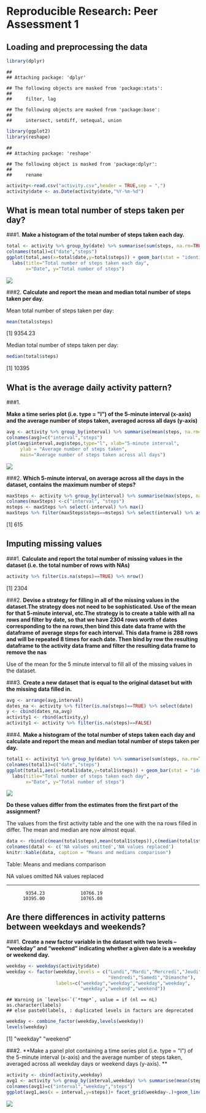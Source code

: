# Reproducible Research: Peer Assessment 1


## Loading and preprocessing the data

```r
library(dplyr)
```

```
## 
## Attaching package: 'dplyr'
```

```
## The following objects are masked from 'package:stats':
## 
##     filter, lag
```

```
## The following objects are masked from 'package:base':
## 
##     intersect, setdiff, setequal, union
```

```r
library(ggplot2)
library(reshape)
```

```
## 
## Attaching package: 'reshape'
```

```
## The following object is masked from 'package:dplyr':
## 
##     rename
```

```r
activity<-read.csv("activity.csv",header = TRUE,sep = ",")
activity$date <- as.Date(activity$date,"%Y-%m-%d")
```

## What is mean total number of steps taken per day?
###1. 
**Make a histogram of the total number of steps taken each day.**

```r
total <- activity %>% group_by(date) %>% summarise(sum(steps, na.rm=TRUE))
colnames(total)=c("date","steps")
ggplot(total,aes(x=total$date,y=total$steps)) + geom_bar(stat = "identity") + 
  labs(title="Total number of steps taken each day",
       x="Date", y="Total number of steps")
```

![](PA1_template_files/figure-html/unnamed-chunk-2-1.png)<!-- -->

###2. 
**Calculate and report the mean and median total number of steps taken per day.**

Mean total number of steps taken per day:

```r
mean(total$steps)
```

[1] 9354.23

Median total number of steps taken per day:

```r
median(total$steps)
```

[1] 10395

## What is the average daily activity pattern?

###1.

**Make a time series plot (i.e. type = "l") of the 5-minute interval (x-axis) and the average number of steps taken, averaged across all days (y-axis)**

```r
avg <- activity %>% group_by(interval) %>% summarise(mean(steps, na.rm=TRUE))
colnames(avg)=c("interval","steps")
plot(avg$interval,avg$steps,type="l", xlab="5-minute interval",
     ylab = "Average number of steps taken", 
     main="Average number of steps taken across all days")
```

![](PA1_template_files/figure-html/unnamed-chunk-5-1.png)<!-- -->

###2. 
**Which 5-minute interval, on average across all the days in the dataset, contains the maximum number of steps?**


```r
maxSteps <- activity %>% group_by(interval) %>% summarise(max(steps, na.rm=TRUE)) 
colnames(maxSteps) <-c("interval", "steps")
msteps <- maxSteps %>% select(-interval) %>% max()
maxSteps %>% filter(maxSteps$steps==msteps) %>% select(interval) %>% as.integer()
```

[1] 615

## Imputing missing values

###1. 
**Calculate and report the total number of missing values in the dataset (i.e. the total number of rows with NAs)**


```r
activity %>% filter(is.na(steps)==TRUE) %>% nrow()
```

[1] 2304

###2. 
**Devise a strategy for filling in all of the missing values in the dataset.The strategy does not need to be sophisticated. Use of the mean for that 5-minute interval, etc.The strategy is to create a table with all na rows and filter by date, so that we have 2304 rows worth of dates corresponding to the na rows,then bind this date data frame with the dataframe of average steps for each interval. This data frame is 288 rows and will be repeated 8 times for each date. Then bind by row the resulting dataframe to the activity data frame and filter the resulting data frame to remove the nas**

Use of the mean for the 5 minute interval to fill all of the missing values in the dataset.

###3. 
**Create a new dataset that is equal to the original dataset but with the missing  data filled in.**


```r
avg <- arrange(avg,interval)
dates_na <- activity %>% filter(is.na(steps)==TRUE) %>% select(date) 
y <- cbind(dates_na,avg)
activity1 <- rbind(activity,y)
activity1 <- activity %>% filter(is.na(steps)==FALSE)
```

###4. 
**Make a histogram of the total number of steps taken each day and calculate and report the mean and median total number of steps taken per day.** 


```r
total1 <- activity1 %>% group_by(date) %>% summarise(sum(steps, na.rm=TRUE))
colnames(total1)=c("date","steps")
ggplot(total1,aes(x=total1$date,y=total1$steps)) + geom_bar(stat = "identity") + 
  labs(title="Total number of steps taken each day",
       x="Date", y="Total number of steps")
```

![](PA1_template_files/figure-html/unnamed-chunk-9-1.png)<!-- -->

**Do these values differ from the estimates from the first part of the assignment?** 

The values from the first activity table and the one with the na rows filled in differ. The mean and median are now almost equal.


```r
data <- rbind(c(mean(total$steps),mean(total1$steps)),c(median(total$steps),median(total1$steps)))
colnames(data) <- c('NA values omitted','NA values replaced')
knitr::kable(data, caption = "Means and medians comparison")
```



Table: Means and medians comparison

 NA values omitted   NA values replaced
------------------  -------------------
           9354.23             10766.19
          10395.00             10765.00

## Are there differences in activity patterns between weekdays and weekends?

###1. 
**Create a new factor variable in the dataset with two levels – “weekday” and “weekend” indicating whether a given date is a weekday or weekend day.**


```r
weekday <- weekdays(activity$date)
weekday <- factor(weekday,levels = c("Lundi","Mardi","Mercredi","Jeudi",
                                     "Vendredi","Samedi","Dimanche"),
                  labels=c("weekday","weekday","weekday","weekday",
                           "weekday","weekend","weekend"))
```

```
## Warning in `levels<-`(`*tmp*`, value = if (nl == nL) as.character(labels)
## else paste0(labels, : duplicated levels in factors are deprecated
```

```r
weekday <- combine_factor(weekday,levels(weekday))
levels(weekday)
```

[1] "weekday" "weekend"

###2. 
**Make a panel plot containing a time series plot (i.e. type = "l") of the 5-minute interval (x-axis) and the average number of steps taken, averaged across all weekday days or weekend days (y-axis). **


```r
activity <- cbind(activity,weekday)
avg1 <- activity %>% group_by(interval,weekday) %>% summarise(mean(steps, na.rm=TRUE))
colnames(avg1)=c("interval","weekday","steps")
ggplot(avg1,aes(x = interval,y=steps))+ facet_grid(weekday~.)+geom_line()
```

![](PA1_template_files/figure-html/unnamed-chunk-12-1.png)<!-- -->
